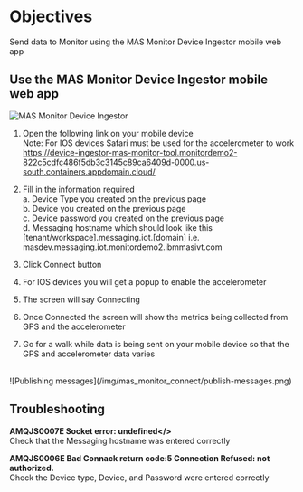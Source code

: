 # Objectives
Send data to Monitor using the MAS Monitor Device Ingestor mobile web app

## Use the MAS Monitor Device Ingestor mobile web app

![MAS Monitor Device Ingestor](/img/mas_monitor_connect/mobile.png)

1. Open the following link on your mobile device
<br>Note: For IOS devices Safari must be used for the accelerometer to work
<br>https://device-ingestor-mas-monitor-tool.monitordemo2-822c5cdfc486f5db3c3145c89ca6409d-0000.us-south.containers.appdomain.cloud/

2. Fill in the information required
    <br>a. Device Type you created on the previous page
    <br>b. Device you created on the previous page
    <br>c. Device password you created on the previous page
    <br>d. Messaging hostname which should look like this
           [tenant/workspace].messaging.iot.[domain]
           i.e. masdev.messaging.iot.monitordemo2.ibmmasivt.com
3. Click Connect button
4. For IOS devices you will get a popup to enable the accelerometer
5. The screen will say Connecting
6. Once Connected the screen will show the metrics being collected from GPS and the accelerometer
7. Go for a walk while data is being sent on your mobile device so that the GPS and accelerometer data varies
<br>
![Publishing messages](/img/mas_monitor_connect/publish-messages.png)

## Troubleshooting

<b>AMQJS0007E Socket error: undefined</></b>
<br>Check that the Messaging hostname was entered correctly

<b>AMQJS0006E Bad Connack return code:5 Connection Refused: not authorized.</b>
<br>Check the Device type, Device, and Password were entered correctly

